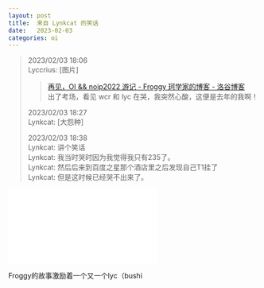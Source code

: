 ```yaml
---
layout: post
title:  来自 Lynkcat 的笑话
date:   2023-02-03
categories: oi
---
```


> 2023/02/03 18:06  
> Lyccrius: [图片]  
> > [再见，OI && noip2022 游记 - Froggy 珂学家的博客 - 洛谷博客](https://www.luogu.com.cn/blog/froggy/tui-yi-ji)  
> > 出了考场，看见 wcr 和 lyc 在哭，我突然心酸，这便是去年的我啊！
>
> 2023/02/03 18:27  
> Lynkcat: [大怨种]
>
> 2023/02/03 18:38  
> Lynkcat: 讲个笑话  
> Lynkcat: 我当时哭时因为我觉得我只有235了。  
> Lynkcat: 然后后来到百度之星那个酒店里之后发现自己T1挂了  
> Lynkcat: 但是这时候已经哭不出来了。

<iframe src="//player.bilibili.com/player.html?aid=812099230&bvid=BV1z34y177aU&cid=733158000&page=1" scrolling="no" border="0" frameborder="no" framespacing="0" allowfullscreen="true"> </iframe>

Froggy的故事激励着一个又一个lyc（bushi